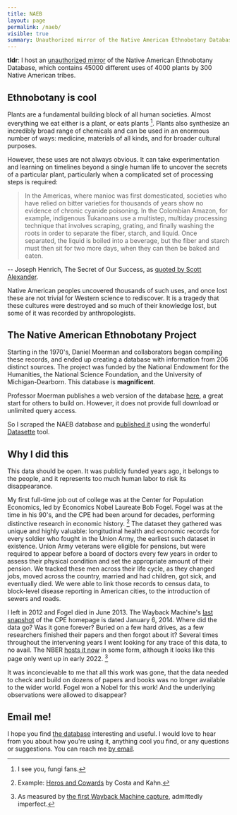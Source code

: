 ```yaml
---
title: NAEB
layout: page
permalink: /naeb/
visible: true
summary: Unauthorized mirror of the Native American Ethnobotany Database.
---
```


**tldr**: I host an [unauthorized mirror](https://naeb.louispotok.com) of the Native American Ethnobotany Database, which contains 45000 different uses of 4000 plants by 300 Native American tribes.

## Ethnobotany is cool

Plants are a fundamental building block of all human societies. Almost everything we eat either is a plant, or eats plants [^fungi]. Plants also synthesize an incredibly broad range of chemicals and can be used in an enormous number of ways: medicine, materials of all kinds, and for broader cultural purposes.

[^fungi]: I see you, fungi fans.

However, these uses are not always obvious. It can take experimentation and learning on timelines beyond a single human life to uncover the secrets of a particular plant, particularly when a complicated set of processing steps is required:

> In the Americas, where manioc was first domesticated, societies who have relied on bitter varieties for thousands of years show no evidence of chronic cyanide poisoning. In the Colombian Amazon, for example, indigenous Tukanoans use a multistep, multiday processing technique that involves scraping, grating, and finally washing the roots in order to separate the fiber, starch, and liquid. Once separated, the liquid is boiled into a beverage, but the fiber and starch must then sit for two more days, when they can then be baked and eaten.

-- Joseph Henrich, The Secret of Our Success, as [quoted by Scott Alexander](https://slatestarcodex.com/2019/06/04/book-review-the-secret-of-our-success/).

Native American peoples uncovered thousands of such uses, and once lost these are not trivial for Western science to rediscover. It is a tragedy that these cultures were destroyed and so much of their knowledge lost, but some of it was recorded by anthropologists. 

## The Native American Ethnobotany Project

Starting in the 1970's, Daniel Moerman and collaborators began compiling these records, and ended up creating a database with information from 206 distinct sources. The project was funded by the National Endowment for the Humanities, the National Science Foundation, and the University of Michigan-Dearborn. This database is **magnificent**.

Professor Moerman publishes a web version of the database [here](http://naeb.brit.org/), a great start for others to build on. However, it does not provide full download or unlimited query access.

So I scraped the NAEB database and [published it](https://naeb.louispotok.com/) using the wonderful [Datasette](https://datasette.io/) tool.

## Why I did this

This data should be open. It was publicly funded years ago, it belongs to the people, and it represents too much human labor to risk its disappearance.

My first full-time job out of college was at the Center for Population Economics, led by Economics Nobel Laureate Bob Fogel. Fogel was at the time in his 90's, and the CPE had been around for decades, performing distinctive research in economic history. [^heros] The dataset they gathered was unique and highly valuable: longitudinal health and economic records for every soldier who fought in the Union Army, the earliest such dataset in existence. Union Army veterans were eligible for pensions, but were required to appear before a board of doctors every few years in order to assess their physical condition and set the appropriate amount of their pension. We tracked these men across their life cycle, as they changed jobs, moved across the country, married and had children, got sick, and eventually died. We were able to link those records to census data, to block-level disease reporting in American cities, to the introduction of sewers and roads. 

[^heros]: Example: [Heros and Cowards](https://www.nber.org/books-and-chapters/heroes-and-cowards-social-face-war) by Costa and Kahn.

I left in 2012 and Fogel died in June 2013. The Wayback Machine's [last snapshot](https://web.archive.org/web/20140116023258/http://www.cpe.uchicago.edu/) of the CPE homepage is dated January 6, 2014. Where did the data go? Was it gone forever? Buried on a few hard drives, as a few researchers finished their papers and then forgot about it? Several times throughout the intervening years I went looking for any trace of this data, to no avail. The NBER [hosts it now](https://www.nber.org/programs-projects/projects-and-centers/Early%20Indicators%20of%20Later%20Work%20Levels,%20Disease%20and%20Death) in some form, although it looks like this page only went up in early 2022. [^caveat]

[^caveat]: As measured by [the first Wayback Machine capture](https://web.archive.org/web/20220000000000*/https://www.nber.org/programs-projects/projects-and-centers/Early%20Indicators%20of%20Later%20Work%20Levels%2C%20Disease%20and%20Death), admittedly imperfect.

It was inconcievable to me that all this work was gone, that the data needed to check and build on dozens of papers and books was no longer available to the wider world. Fogel won a Nobel for this work! And the underlying observations were allowed to disappear?

## Email me!

I hope you find [the database](https://naeb.louispotok.com) interesting and useful. I would love to hear from you about how you're using it, anything cool you find, or any questions or suggestions. You can reach me [by email](mailto:{{site.email}}).
